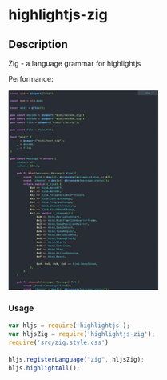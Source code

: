 # highlightjs-zig

## Description

Zig - a language grammar for highlightjs

Performance:

<img src="./image.png" width="300" height="400">

### Usage

```javascript
var hljs = require('highlightjs');
var hljsZig = require('highlightjs-zig');
require('src/zig.style.css')

hljs.registerLanguage("zig", hljsZig);
hljs.highlightAll();
```
